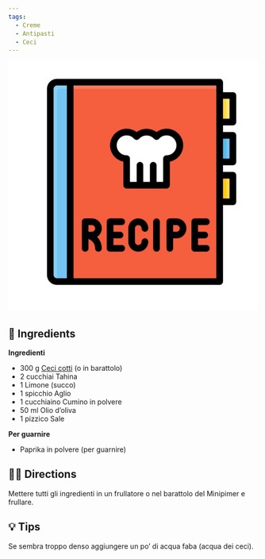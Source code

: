```yaml
---
tags:
  - Creme
  - Antipasti
  - Ceci
---
```

![](../images/placeholder.jpeg)

## 🧾 Ingredients

**Ingredienti**

- 300 g [Ceci cotti](Ceci%20cotti.md) (o in barattolo)
- 2 cucchiai Tahina
- 1 Limone (succo)
- 1 spicchio Aglio
- 1 cucchiaino Cumino in polvere
- 50 ml Olio d’oliva
- 1 pizzico Sale

**Per guarnire**

- Paprika in polvere (per guarnire)

## 👩‍🍳 Directions

Mettere tutti gli ingredienti in un frullatore o nel barattolo del Minipimer e frullare.

## 💡 Tips

Se sembra troppo denso aggiungere un po’ di acqua faba (acqua dei ceci).



